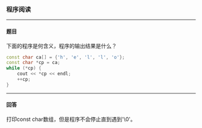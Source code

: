 ### 程序阅读
***
#### 题目

下面的程序是何含义，程序的输出结果是什么？

```c++
const char ca[] = {'h', 'e', 'l', 'l', 'o'};
const char *cp = ca;
while (*cp) {
    cout << *cp << endl;
    ++cp;
}
```



***
#### 回答

打印const char数组，但是程序不会停止直到遇到'\0'。
